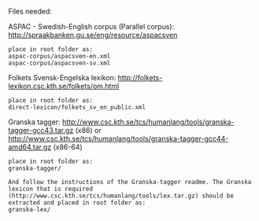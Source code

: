 Files needed:

ASPAC - Swedish-English corpus (Parallel corpus):
http://spraakbanken.gu.se/eng/resource/aspacsven

	place in root folder as:
	aspac-corpus/aspacsven-en.xml
	aspac-corpus/aspacsven-sv.xml

Folkets Svensk-Engelska lexikon:
http://folkets-lexikon.csc.kth.se/folkets/om.html

	place in root folder as:
	direct-lexicon/folkets_sv_en_public.xml


Granska tagger:
http://www.csc.kth.se/tcs/humanlang/tools/granska-tagger-gcc43.tar.gz (x86)
or
http://www.csc.kth.se/tcs/humanlang/tools/granska-tagger-gcc44-amd64.tar.gz (x86-64)

	place in root folder as:
	granska-tagger/

	And follow the instructions of the Granska-tagger readme. The Granska lexicon that is required
    (http://www.csc.kth.se/tcs/humanlang/tools/lex.tar.gz) should be extracted and placed in root folder as:
	granska-lex/


